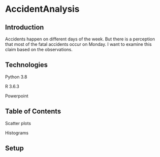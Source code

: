 # AccidentAnalysis

## Introduction
Accidents happen on different days of the week. But there is a perception that most of the fatal accidents occur on Monday. I want to examine this claim based on the observations.

## Technologies
Python 3.8

R 3.6.3

Powerpoint

## Table of Contents
Scatter plots

Histograms

## Setup
